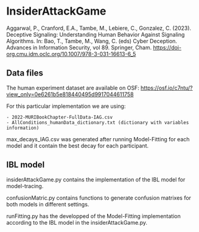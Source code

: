 # InsiderAttackGame

Aggarwal, P., Cranford, E.A., Tambe, M., Lebiere, C., Gonzalez, C. (2023). Deceptive Signaling: Understanding Human Behavior Against Signaling Algorithms. In: Bao, T., Tambe, M., Wang, C. (eds) Cyber Deception. Advances in Information Security, vol 89. Springer, Cham. https://doi-org.cmu.idm.oclc.org/10.1007/978-3-031-16613-6_5

## Data files

The human experiment dataset are available on OSF: https://osf.io/c7ntu/?view_only=0e6261b5e818440495d9917044611758

For this particular implementation we are using:

    - 2022-MURIBookChapter-FullData-IAG.csv
    - AllConditions_humanData_dictionary.txt (dictionary with variables information)

max_decays_IAG.csv was generated after running Model-Fitting for each model and it contain the best decay for each participant.



## IBL model

insiderAttackGame.py contains the implementation of the IBL model for model-tracing.

confusionMatric.py contains functions to generate confusion matrixes for both models in different settings.

runFitting.py has the developped of the Model-Fitting implementation according to the IBL model in the insiderAttackGame.py.
